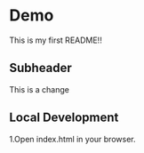 # Demo

This is my first README!!


## Subheader

This is a change

## Local Development

1.Open index.html in your browser.